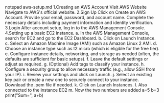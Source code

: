 notepad aws-setup.md
1.Creating an AWS Account
    Visit AWS Website
    Navigate to AWS's official website.
2.Sign Up
    Click on Create an AWS Account.
    Provide your email, password, and account name.
    Complete the necessary details including payment information and identity verification.
3.Login After account setup, log in to the AWS Management Console.
4.Setting up a basic EC2 instance.
a. In the AWS Management Console, search for EC2 and go to the EC2 Dashboard.
b. Click on Launch Instance.
c. Select an Amazon Machine Image (AMI) such as Amazon Linux 2 AMI.
d. Choose an instance type such as t2.micro (which is eligible for the free tier).
e. Configure instance details, networking, and storage as needed (often, the defaults are sufficient for basic setups).
f. Leave the default settings or adjust as required.
g. (Optional) Add tags to classify your instance.
h. Configure a security group to allow necessary traffic (e.g., allow SSH from your IP).
i. Review your settings and click on Launch.
j. Select an existing key pair or create a new one to securely connect to your instance. Download the .pem file if needed.
k. Click on Launch Instances.
l. Also connected to the instance EC2
m. Now the two numbers are added
   a=5
   b=3
   print("Sum=", a+b) 

